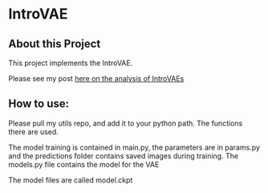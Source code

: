 # IntroVAE

## About this Project
This project implements the IntroVAE.

Please see my post [here on the analysis of IntroVAEs](https://yukunchen113.github.io/project/2019/03/03/Variational-Autoencoder.html)

## How to use:
Please pull my utils repo, and add it to your python path. The functions there are used.

The model training is contained in main.py, the parameters are in params.py and the predictions folder contains saved images during training. The models.py file contains the model for the VAE

The model files are called model.ckpt
